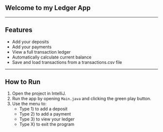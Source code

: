 ## Welcome to my Ledger App

---

## Features

- Add your deposits
- Add your payments
- View a full transaction ledger
- Automatically calculate current balance
- Save and load transactions from a transactions.csv file

---

## How to Run

1. Open the project in IntelliJ.
2. Run the app by opening `Main.java` and clicking the green play button.
3. Use the menu to:
    - Type 1) to add a deposit
    - Type 2) to add a payment
    - Type 3) to view your ledger
    - Type X) to exit the program
